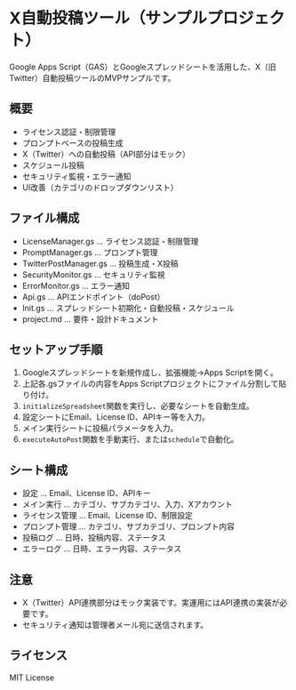 # X自動投稿ツール（サンプルプロジェクト）

Google Apps Script（GAS）とGoogleスプレッドシートを活用した、X（旧Twitter）自動投稿ツールのMVPサンプルです。

## 概要
- ライセンス認証・制限管理
- プロンプトベースの投稿生成
- X（Twitter）への自動投稿（API部分はモック）
- スケジュール投稿
- セキュリティ監視・エラー通知
- UI改善（カテゴリのドロップダウンリスト）

## ファイル構成
- LicenseManager.gs … ライセンス認証・制限管理
- PromptManager.gs … プロンプト管理
- TwitterPostManager.gs … 投稿生成・X投稿
- SecurityMonitor.gs … セキュリティ監視
- ErrorMonitor.gs … エラー通知
- Api.gs … APIエンドポイント（doPost）
- Init.gs … スプレッドシート初期化・自動投稿・スケジュール
- project.md … 要件・設計ドキュメント

## セットアップ手順
1. Googleスプレッドシートを新規作成し、拡張機能→Apps Scriptを開く。
2. 上記各.gsファイルの内容をApps Scriptプロジェクトにファイル分割して貼り付け。
3. `initializeSpreadsheet`関数を実行し、必要なシートを自動生成。
4. 設定シートにEmail、License ID、APIキー等を入力。
5. メイン実行シートに投稿パラメータを入力。
6. `executeAutoPost`関数を手動実行、または`schedule`で自動化。

## シート構成
- 設定 … Email、License ID、APIキー
- メイン実行 … カテゴリ、サブカテゴリ、入力、Xアカウント
- ライセンス管理 … Email、License ID、制限設定
- プロンプト管理 … カテゴリ、サブカテゴリ、プロンプト内容
- 投稿ログ … 日時、投稿内容、ステータス
- エラーログ … 日時、エラー内容、ステータス

## 注意
- X（Twitter）API連携部分はモック実装です。実運用にはAPI連携の実装が必要です。
- セキュリティ通知は管理者メール宛に送信されます。

## ライセンス
MIT License 